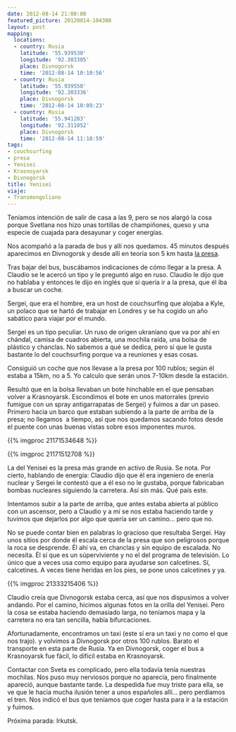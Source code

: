 ```yaml
---
date: 2012-08-14 21:00:00
featured_picture: 20120814-104308
layout: post
mapping:
  locations:
  - country: Rusia
    latitude: '55.939530'
    longitude: '92.303305'
    place: Divnogorsk
    time: '2012-08-14 10:10:56'
  - country: Rusia
    latitude: '55.939558'
    longitude: '92.303336'
    place: Divnogorsk
    time: '2012-08-14 10:09:23'
  - country: Rusia
    latitude: '55.941283'
    longitude: '92.311052'
    place: Divnogorsk
    time: '2012-08-14 11:18:59'
tags:
- couchsurfing
- presa
- Yenisei
- Krasnoyarsk
- Divnogorsk
title: Yenisei
viaje:
- Transmongoliano
---
```


Teníamos intención de salir de casa a las 9, pero se nos alargó la cosa porque Svetlana nos hizo unas tortillas de champiñones, queso y una especie de cuajada para desayunar y coger energías.

Nos acompañó a la parada de bus y allí nos quedamos. 45 minutos después aparecimos en Divnogorsk y desde allí en teoría son 5 km hasta <a title="La presa de Krasnoyarsk" href="https://www.kmc2.tk/2012/08/15/la-presa-de-krasnoyarsk/">la presa</a>.

Tras bajar del bus, buscábamos indicaciones de cómo llegar a la presa. A Claudio se le acercó un tipo y le preguntó algo en ruso. Claudio le dijo que no hablaba y entonces le dijo en inglés que si quería ir a la presa, que él iba a buscar un coche.

Sergei, que era el hombre, era un host de couchsurfing que alojaba a Kyle, un polaco que se hartó de trabajar en Londres y se ha cogido un año sabático para viajar por el mundo.

Sergei es un tipo peculiar. Un ruso de origen ukraniano que va por ahí en chándal, camisa de cuadros abierta, una mochila raída, una bolsa de plástico y chanclas. No sabemos a qué se dedica, pero sí que le gusta bastante lo del couchsurfing porque va a reuniones y esas cosas.

Consiguió un coche que nos llevase a la presa por 100 rublos; según él estaba a 15km, no a 5. Yo calculo que serán unos 7-10km desde la estación.

Resultó que en la bolsa llevaban un bote hinchable en el que pensaban volver a Krasnoyarsk. Escondimos el bote en unos matorrales (previo fumigue con un spray antigarrapatas de Sergei) y fuimos a dar un paseo. Primero hacia un barco que estaban subiendo a la parte de arriba de la presa; no llegamos  a tiempo, así que nos quedamos sacando fotos desde el puente con unas buenas vistas sobre esos imponentes muros.

{{% imgproc 21171534648 %}}

{{% imgproc 21171512708 %}}

La del Yenisei es la presa más grande en activo de Rusia. Se nota. Por cierto, hablando de energía: Claudio dijo que él era ingeniero de enería nuclear y Sergei le contestó que a él eso no le gustaba, porque fabricaban bombas nucleares siguiendo la carretera. Así sin más. Qué país este.

Intentamos subir a la parte de arriba, que antes estaba abierta al público con un ascensor, pero a Claudio y a mí se nos estaba haciendo tarde y tuvimos que dejarlos por algo que quería ser un camino... pero que no.

No se puede contar bien en palabras lo gracioso que resultaba Sergei. Hay unos sitios por donde él escala cerca de la presa que son peligrosos porque la roca se desprende. Él ahí va, en chanclas y sin equipo de escalada. No necesita. Él sí que es un súperviviente y no el del programa de televisión. Lo único que a veces usa como equipo para ayudarse son calcetines. Sí, calcetines. A veces tiene heridas en los pies, se pone unos calcetines y ya.

{{% imgproc 21333215406 %}}

Claudio creía que Divnogorsk estaba cerca, así que nos dispusimos a volver andando. Por el camino, hicimos algunas fotos en la orilla del Yenisei. Pero la cosa se estaba haciendo demasiado larga, no teníamos mapa y la carretera no era tan sencilla, había bifurcaciones.

Afortunadamente, encontramos un taxi (este sí era un taxi y no como el que nos trajo). y volvimos a Divnogorsk por otros 100 rublos. Barato el transporte en esta parte de Rusia. Ya en Divnogorsk, coger el bus a Krasnoyarsk fue fácil, lo difícil estaba en Krasnoyarsk.

Contactar con Sveta es complicado, pero ella todavía tenía nuestras mochilas. Nos puso muy nerviosos porque no aparecía, pero finalmente apareció, aunque bastante tarde. La despedida fue muy triste para ella, se ve que le hacía mucha ilusión tener a unos españoles allí... pero perdíamos el tren. Nos indicó el bus que teníamos que coger hasta para ir a la estación y fuimos.

Próxima parada: Irkutsk.